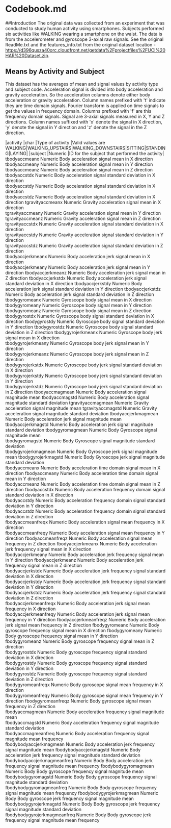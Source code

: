 Codebook.md
========================================================

##Introduction
The original data was collected from an experiment that was conducted to study human activity using smartphones. Subjects performed six activities like WALKING wearing a smartphone on the waist. The data is from the accelerometer and gyroscope 3-axial raw signals. See the original ReadMe.txt and the features_info.txt from the original dataset location - https://d396qusza40orc.cloudfront.net/getdata%2Fprojectfiles%2FUCI%20HAR%20Dataset.zip. 


## Means by Activity and Subject
This dataset has the averages of mean and signal values by activity type and subject code. Acceleration signal is divided into body acceleration and gravity acceleration. So the acceleration columns denote either body acceleration or gravity acceleration.
Column names prefixed with 't' indicate they are time domain signals. Fourier transform is applied on time signals to get the values in frequency domain. Columns prefixed with 'f' are this frequency domain signals. Signal are 3-axial signals measured in X, Y and Z directions. Column names suffixed with 'x' denote the signal in X direction, 'y' denote the signal in Y direction and 'z' denote the signal in the Z direction.  
            
|activity       |char      |Type of activity
                |Valid values are WALKING|WALKING_UPSTAIRS|WALKING_DOWNSTAIRS|SITTING|STANDING|LAYING|
|subject         |Numeric   |ID for the subject that performed the activity|
tbodyaccmeanx   Numeric   Body acceleration signal mean in X direction              
tbodyaccmeany   Numeric   Body acceleration signal mean in Y direction 
tbodyaccmeanz   Numeric   Body acceleration signal mean in Z direction   
tbodyaccstdx    Numeric   Body acceleration signal standard deviation in X direction                
tbodyaccstdy    Numeric   Body acceleration signal standard deviation in X direction                
tbodyaccstdz    Numeric   Body acceleration signal standard deviation in X direction
tgravityaccmeanx      Numeric   Gravity acceleration signal mean in X direction                
tgravityaccmeany      Numeric   Gravity acceleration signal mean in Y direction  
tgravityaccmeanz      Numeric   Gravity acceleration signal mean in Z direction  
tgravityaccstdx       Numeric   Gravity acceleration signal standard deviation in X direction    
tgravityaccstdy       Numeric   Gravity acceleration signal standard deviation in Y direction  
tgravityaccstdz       Numeric   Gravity acceleration signal standard deviation in Z direction  
tbodyaccjerkmeanx     Numeric   Body acceleration jerk signal mean in X direction  
tbodyaccjerkmeany     Numeric   Body acceleration jerk signal mean in Y direction 
tbodyaccjerkmeanz     Numeric   Body acceleration jerk signal mean in Z direction
tbodyaccjerkstdx      Numeric   Body acceleration jerk signal standard deviation in X direction 
tbodyaccjerkstdy      Numeric   Body acceleration jerk signal standard deviation in Y direction 
tbodyaccjerkstdz      Numeric   Body acceleration jerk signal standard deviation in Z direction  
tbodygyromeanx        Numeric   Gyroscope body signal mean in X direction
tbodygyromeany        Numeric   Gyroscope body signal mean in Y direction
tbodygyromeanz        Numeric   Gyroscope body signal mean in Z direction
tbodygyrostdx       Numeric   Gyroscope body signal standard deviation in X direction
tbodygyrostdy       Numeric   Gyroscope body signal standard deviation in Y direction
tbodygyrostdz       Numeric   Gyroscope body signal standard deviation in Z direction
tbodygyrojerkmeanx  Numeric Gyroscope body jerk signal mean in X direction   
tbodygyrojerkmeany  Numeric Gyroscope body jerk signal mean in Y direction   
tbodygyrojerkmeanz  Numeric Gyroscope body jerk signal mean in Z direction   
tbodygyrojerkstdx   Numeric Gyroscope body jerk signal standard deviation in X direction      
tbodygyrojerkstdy   Numeric Gyroscope body jerk signal standard deviation in Y direction       
tbodygyrojerkstdz   Numeric Gyroscope body jerk signal standard deviation in Z direction
tbodyaccmagmean     Numeric Body acceleration signal magnitude mean
tbodyaccmagstd      Numeric Body acceleration signal magnitude standard deviation
tgravityaccmagmean  Numeric Gravity acceleration signal magnitude mean
tgravityaccmagstd   Numeric Gravity acceleration signal magnitude standard deviation
tbodyaccjerkmagmean Numeric Body acceleration jerk signal magnitude mean
tbodyaccjerkmagstd  Numeric Body acceleration jerk signal magnitude standard deviation
tbodygyromagmean    Numeric Body Gyroscope signal magnitude mean    
tbodygyromagstd     Numeric Body Gyroscope signal magnitude standard deviation     
tbodygyrojerkmagmean  Numeric Body Gyroscope jerk signal magnitude mean
tbodygyrojerkmagstd   Numeric Body Gyroscope jerk signal magnitude standard deviation  
fbodyaccmeanx         Numeric Body acceleration time domain signal mean in X direction
fbodyaccmeany         Numeric Body acceleration time domain signal mean in Y direction      
fbodyaccmeanz         Numeric Body acceleration time domain signal mean in Z direction
fbodyaccstdx          Numeric Body acceleration frequency domain signal standard deviation in X direction    
fbodyaccstdy          Numeric Body acceleration frequency domain signal standard deviation in Y direction      
fbodyaccstdz          Numeric Body acceleration frequency domain signal standard deviation in Z direction    
fbodyaccmeanfreqx     Numeric Body acceleration signal mean frequency in X direction    
fbodyaccmeanfreqy     Numeric Body acceleration signal mean frequency in Y direction
fbodyaccmeanfreqz     Numeric Body acceleration signal mean frequency in Z direction
fbodyaccjerkmeanx     Numeric Body acceleration jerk frequency signal mean in X direction   
fbodyaccjerkmeany     Numeric Body acceleration jerk frequency signal mean in Y direction
fbodyaccjerkmeanz     Numeric Body acceleration jerk frequency signal mean in Z direction  
fbodyaccjerkstdx      Numeric Body acceleration jerk frequency signal standard deviation in X direction  
fbodyaccjerkstdy      Numeric Body acceleration jerk frequency signal standard deviation in Y direction      
fbodyaccjerkstdz      Numeric Body acceleration jerk frequency signal standard deviation in Z direction   
fbodyaccjerkmeanfreqx Numeric Body acceleration jerk signal mean frequency in X direction   
fbodyaccjerkmeanfreqy       Numeric Body acceleration jerk signal mean frequency in Y direction
fbodyaccjerkmeanfreqz   Numeric Body acceleration jerk signal mean frequency in Z direction
fbodygyromeanx        Numeric Body gyroscope frequency signal mean in X direction
fbodygyromeany        Numeric Body gyroscope frequency signal mean in Y direction    
fbodygyromeanz        Numeric Body gyroscope frequency signal mean in Z direction    
fbodygyrostdx         Numeric Body gyroscope frequency signal standard deviation in X direction    
fbodygyrostdy         Numeric Body gyroscope frequency signal standard deviation in Y direction    
fbodygyrostdz         Numeric Body gyroscope frequency signal standard deviation in Z direction       
fbodygyromeanfreqx    Numeric Body gyroscope signal mean frequency in X direction       
fbodygyromeanfreqy    Numeric Body gyroscope signal mean frequency in Y direction
fbodygyromeanfreqz    Numeric Body gyroscope signal mean frequency in Z direction    
fbodyaccmagmean       Numeric Body acceleration frequency signal magnitude mean   
fbodyaccmagstd        Numeric Body acceleration frequency signal magnitude standard deviation      
fbodyaccmagmeanfreq   Numeric Body acceleration frequency signal magnitude mean frequency   
fbodybodyaccjerkmagmean    Numeric Body acceleration jerk frequency signal magnitude mean
fbodybodyaccjerkmagstd     Numeric Body acceleration jerk frequency signal magnitude standard deviation  
fbodybodyaccjerkmagmeanfreq Numeric Body Body acceleration jerk frequency signal magnitude mean frequency
fbodybodygyromagmean     Numeric Body Body gyroscope frequency signal magnitude mean
fbodybodygyromagstd     Numeric Body Body gyroscope frequency signal magnitude standard deviation    
fbodybodygyromagmeanfreq   Numeric Body Body gyroscope frequency signal magnitude mean frequency
fbodybodygyrojerkmagmean  Numeric Body Body gyroscope jerk frequency signal magnitude mean   
fbodybodygyrojerkmagstd   Numeric Body Body gyroscope jerk frequency signal magnitude standard deviation  
fbodybodygyrojerkmagmeanfreq Numeric Body Body gyroscope jerk frequency signal magnitude mean frequency